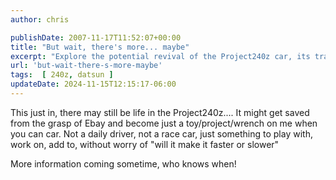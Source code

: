 ```yaml
---
author: chris

publishDate: 2007-11-17T11:52:07+00:00
title: "But wait, there's more... maybe"
excerpt: "Explore the potential revival of the Project240z car, its transformation from a race car to a casual vehicle, and its future updates."
url: 'but-wait-there-s-more-maybe'
tags:  [ 240z, datsun ] 
updateDate: 2024-11-15T12:15:17-06:00
---
```


This just in, there may still be life in the Project240z.... It might get saved from the grasp of Ebay and become just a toy/project/wrench on me when you can car. Not a daily driver, not a race car, just something to play with, work on, add to, without worry of "will it make it faster or slower"

More information coming sometime, who knows when!
